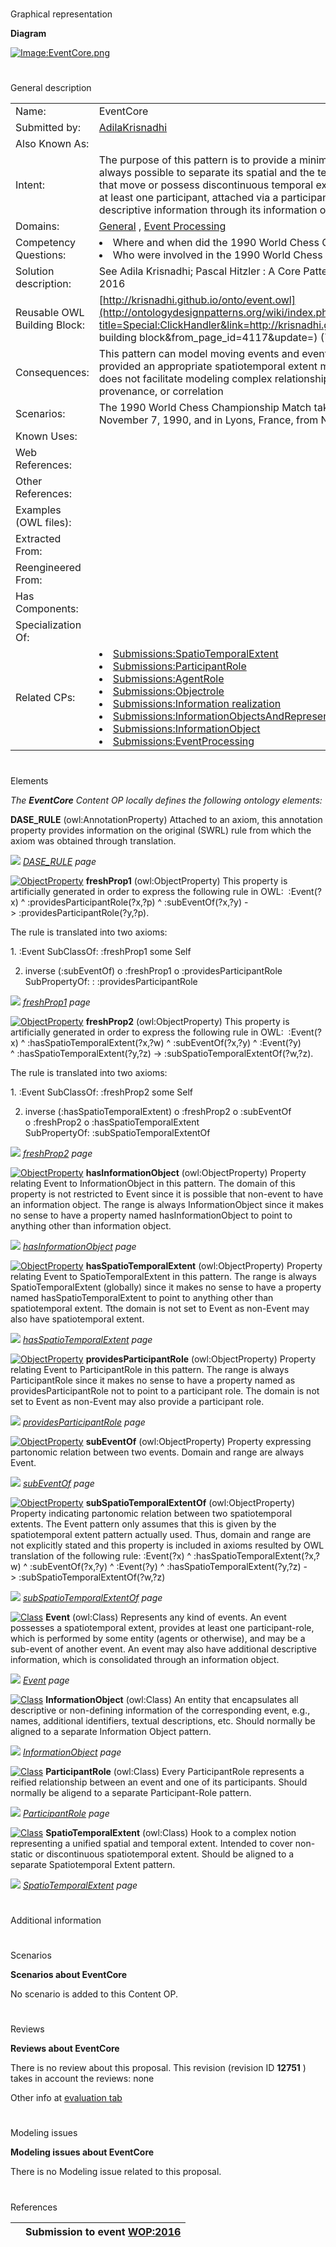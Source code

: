 # 

 Graphical representation



__Diagram__ 





[![Image:EventCore.png](../images/9/98/EventCore.png)](../Image/EventCore.png "Image:EventCore.png")





# 

 General description




|  |  |
| --- | --- |
|  Name:  |  EventCore  |
|  Submitted by:  | [AdilaKrisnadhi](../User/AdilaKrisnadhi "User:AdilaKrisnadhi")  |
|  Also Known As:  |  |
|  Intent:  |  The purpose of this pattern is to provide a minimalistic model of event where it is not always possible to separate its spatial and the temporal aspects, thus can model events that move or possess discontinuous temporal extent. Events according to this model has at least one participant, attached via a participant-role, and may have additional descriptive information through its information object.  |
|  Domains:  | [General](../Community/General "Community:General")  , [Event Processing](../Community/Event_Processing "Community:Event Processing")  |
|  Competency Questions:  | <li>       Where and when did the 1990 World Chess Championship Match take place?      </li><li>       Who were involved in the 1990 World Chess Championship Match?      </li> |
|  Solution description:  |  See Adila Krisnadhi; Pascal Hitzler : A Core Pattern for Events. Under review at WOP 2016  |
|  Reusable OWL Building Block:  | [http://krisnadhi.github.io/onto/event.owl](http://ontologydesignpatterns.org/wiki/index.php?title=Special:ClickHandler&link=http://krisnadhi.github.io/onto/event.owl&message=OWL building block&from_page_id=4117&update=)  (712)  |
|  Consequences:  |  This pattern can model moving events and events with discontinuous temporal extents, provided an appropriate spatiotemporal extent model is used. This pattern, however, does not facilitate modeling complex relationships between events, such as causality, provenance, or correlation  |
|  Scenarios:  |  The 1990 World Chess Championship Match takes place in New York from October 8 to November 7, 1990, and in Lyons, France, from November 26 to December 30, 1990.  |
|  Known Uses:  |  |
|  Web References:  |  |
|  Other References:  |  |
|  Examples (OWL files):  |  |
|  Extracted From:  |  |
|  Reengineered From:  |  |
|  Has Components:  |  |
|  Specialization Of:  |  |
|  Related CPs:  | <li><a href="Submissions%253ASpatioTemporalExtent.html" title="Submissions:SpatioTemporalExtent">        Submissions:SpatioTemporalExtent       </a></li><li><a href="Submissions%253AParticipantRole.html" title="Submissions:ParticipantRole">        Submissions:ParticipantRole       </a></li><li><a href="Submissions%253AAgentRole.html" title="Submissions:AgentRole">        Submissions:AgentRole       </a></li><li><a href="Submissions%253AObjectrole.html" title="Submissions:Objectrole">        Submissions:Objectrole       </a></li><li><a href="Submissions%253AInformation_realization.html" title="Submissions:Information realization">        Submissions:Information realization       </a></li><li><a href="Submissions%253AInformationObjectsAndRepresentationLanguages.html" title="Submissions:InformationObjectsAndRepresentationLanguages">        Submissions:InformationObjectsAndRepresentationLanguages       </a></li><li><a class="new" href="http://ontologydesignpatterns.org/wiki/index.php?title=Submissions:InformationObject&amp;action=edit&amp;redlink=1" title="Submissions:InformationObject (not yet written)">        Submissions:InformationObject       </a></li><li><a href="Submissions%253AEventProcessing.html" title="Submissions:EventProcessing">        Submissions:EventProcessing       </a></li> |



  





# 

 Elements



_The
 __EventCore__ 
 Content OP locally defines the following ontology elements:_ 





__DASE\_RULE__ 
 (owl:AnnotationProperty) Attached to an axiom, this annotation property provides information on the original (SWRL) rule from which the axiom was obtained through translation.
 
[![](../../../../../../../../../../../../images/thumb/8/87/ArrowRight.gif/11px-ArrowRight.gif)](../Image/ArrowRight.gif "ArrowRight.gif")
_[DASE\_RULE](../Submissions/EventCore/DASE_RULE "Submissions:EventCore/DASE RULE") 
 page_ 



[![ObjectProperty](../../../../../../../images/thumb/c/c3/ObjectProperty.gif/20px-ObjectProperty.gif)](../Image/ObjectProperty.gif "ObjectProperty")
__freshProp1__ 
 (owl:ObjectProperty) This property is artificially generated in order to express the following rule in OWL:  :Event(?x) ^ :providesParticipantRole(?x,?p) ^ :subEventOf(?x,?y) -> :providesParticipantRole(?y,?p).
 
 The rule is translated into two axioms:
 



 1. :Event SubClassOf: :freshProp1 some Self
 



 2. inverse (:subEventOf) o :freshProp1 o :providesParticipantRole SubPropertyOf: : :providesParticipantRole
 



[![](../../../../../../../../../../../../images/thumb/8/87/ArrowRight.gif/11px-ArrowRight.gif)](../Image/ArrowRight.gif "ArrowRight.gif")
_[freshProp1](../Submissions/EventCore/freshProp1 "Submissions:EventCore/freshProp1") 
 page_ 



[![ObjectProperty](../../../../../../../images/thumb/c/c3/ObjectProperty.gif/20px-ObjectProperty.gif)](../Image/ObjectProperty.gif "ObjectProperty")
__freshProp2__ 
 (owl:ObjectProperty) This property is artificially generated in order to express the following rule in OWL:  :Event(?x) ^ :hasSpatioTemporalExtent(?x,?w) ^ :subEventOf(?x,?y) ^ :Event(?y) ^ :hasSpatioTemporalExtent(?y,?z) -> :subSpatioTemporalExtentOf(?w,?z).
 
 The rule is translated into two axioms:
 



 1. :Event SubClassOf: :freshProp2 some Self
 



 2. inverse (:hasSpatioTemporalExtent) o :freshProp2 o :subEventOf o :freshProp2 o :hasSpatioTemporalExtent SubPropertyOf: :subSpatioTemporalExtentOf
 



[![](../../../../../../../../../../../../images/thumb/8/87/ArrowRight.gif/11px-ArrowRight.gif)](../Image/ArrowRight.gif "ArrowRight.gif")
_[freshProp2](../Submissions/EventCore/freshProp2 "Submissions:EventCore/freshProp2") 
 page_ 



[![ObjectProperty](../../../../../../../images/thumb/c/c3/ObjectProperty.gif/20px-ObjectProperty.gif)](../Image/ObjectProperty.gif "ObjectProperty")
__hasInformationObject__ 
 (owl:ObjectProperty) Property relating Event to InformationObject in this pattern. The domain of this property is not restricted to Event since it is possible that non-event to have an information object. The range is always InformationObject since it makes no sense to have a property named hasInformationObject to point to anything other than information object.
 
[![](../../../../../../../../../../../../images/thumb/8/87/ArrowRight.gif/11px-ArrowRight.gif)](../Image/ArrowRight.gif "ArrowRight.gif")
_[hasInformationObject](../Submissions/EventCore/hasInformationObject "Submissions:EventCore/hasInformationObject") 
 page_ 



[![ObjectProperty](../../../../../../../images/thumb/c/c3/ObjectProperty.gif/20px-ObjectProperty.gif)](../Image/ObjectProperty.gif "ObjectProperty")
__hasSpatioTemporalExtent__ 
 (owl:ObjectProperty) Property relating Event to SpatioTemporalExtent in this pattern. The range is always SpatioTemporalExtent (globally) since it makes no sense to have a property named hasSpatioTemporalExtent to point to anything other than spatiotemporal extent. Tthe domain is not set to Event as non-Event may also have spatiotemporal extent.
 
[![](../../../../../../../../../../../../images/thumb/8/87/ArrowRight.gif/11px-ArrowRight.gif)](../Image/ArrowRight.gif "ArrowRight.gif")
_[hasSpatioTemporalExtent](../Submissions/EventCore/hasSpatioTemporalExtent "Submissions:EventCore/hasSpatioTemporalExtent") 
 page_ 



[![ObjectProperty](../../../../../../../images/thumb/c/c3/ObjectProperty.gif/20px-ObjectProperty.gif)](../Image/ObjectProperty.gif "ObjectProperty")
__providesParticipantRole__ 
 (owl:ObjectProperty) Property relating Event to ParticipantRole in this pattern. The range is always ParticipantRole since it makes no sense to have a property named as providesParticipantRole not to point to a participant role. The domain is not set to Event as non-Event may also provide a participant role.
 
[![](../../../../../../../../../../../../images/thumb/8/87/ArrowRight.gif/11px-ArrowRight.gif)](../Image/ArrowRight.gif "ArrowRight.gif")
_[providesParticipantRole](../Submissions/EventCore/providesParticipantRole "Submissions:EventCore/providesParticipantRole") 
 page_ 



[![ObjectProperty](../../../../../../../images/thumb/c/c3/ObjectProperty.gif/20px-ObjectProperty.gif)](../Image/ObjectProperty.gif "ObjectProperty")
__subEventOf__ 
 (owl:ObjectProperty) Property expressing partonomic relation between two events. Domain and range are always Event.
 
[![](../../../../../../../../../../../../images/thumb/8/87/ArrowRight.gif/11px-ArrowRight.gif)](../Image/ArrowRight.gif "ArrowRight.gif")
_[subEventOf](../Submissions/EventCore/subEventOf "Submissions:EventCore/subEventOf") 
 page_ 



[![ObjectProperty](../../../../../../../images/thumb/c/c3/ObjectProperty.gif/20px-ObjectProperty.gif)](../Image/ObjectProperty.gif "ObjectProperty")
__subSpatioTemporalExtentOf__ 
 (owl:ObjectProperty) Property indicating partonomic relation between two spatiotemporal extents. The Event pattern only assumes that this is given by the spatiotemporal extent pattern actually used. Thus, domain and range are not explicitly stated and this property is included in axioms resulted by OWL translation of the following rule: :Event(?x) ^ :hasSpatioTemporalExtent(?x,?w) ^ :subEventOf(?x,?y) ^ :Event(?y) ^ :hasSpatioTemporalExtent(?y,?z) -> :subSpatioTemporalExtentOf(?w,?z)
 
[![](../../../../../../../../../../../../images/thumb/8/87/ArrowRight.gif/11px-ArrowRight.gif)](../Image/ArrowRight.gif "ArrowRight.gif")
_[subSpatioTemporalExtentOf](../Submissions/EventCore/subSpatioTemporalExtentOf "Submissions:EventCore/subSpatioTemporalExtentOf") 
 page_ 



[![Class](../../../../images/thumb/2/27/Class.gif/20px-Class.gif)](../Image/Class.gif "Class")
__Event__ 
 (owl:Class) Represents any kind of events. An event possesses a spatiotemporal extent, provides at least one participant-role, which is performed by some entity (agents or otherwise), and may be a sub-event of another event. An event may also have additional descriptive information, which is consolidated through an information object.
 
[![](../../../../../../../../../../../../images/thumb/8/87/ArrowRight.gif/11px-ArrowRight.gif)](../Image/ArrowRight.gif "ArrowRight.gif")
_[Event](../Submissions/EventCore/Event "Submissions:EventCore/Event") 
 page_ 



[![Class](../../../../images/thumb/2/27/Class.gif/20px-Class.gif)](../Image/Class.gif "Class")
__InformationObject__ 
 (owl:Class) An entity that encapsulates all descriptive or non-defining information of the corresponding event, e.g., names, additional identifiers, textual descriptions, etc. Should normally be aligned to a separate Information Object pattern.
 
[![](../../../../../../../../../../../../images/thumb/8/87/ArrowRight.gif/11px-ArrowRight.gif)](../Image/ArrowRight.gif "ArrowRight.gif")
_[InformationObject](../Submissions/EventCore/InformationObject "Submissions:EventCore/InformationObject") 
 page_ 



[![Class](../../../../images/thumb/2/27/Class.gif/20px-Class.gif)](../Image/Class.gif "Class")
__ParticipantRole__ 
 (owl:Class) Every ParticipantRole represents a reified relationship between an event and one of its participants. Should normally be aligend to a separate Participant-Role pattern.
 
[![](../../../../../../../../../../../../images/thumb/8/87/ArrowRight.gif/11px-ArrowRight.gif)](../Image/ArrowRight.gif "ArrowRight.gif")
_[ParticipantRole](../Submissions/EventCore/ParticipantRole "Submissions:EventCore/ParticipantRole") 
 page_ 



[![Class](../../../../images/thumb/2/27/Class.gif/20px-Class.gif)](../Image/Class.gif "Class")
__SpatioTemporalExtent__ 
 (owl:Class) Hook to a complex notion representing a unified spatial and temporal extent. Intended to cover non-static or discontinuous spatiotemporal extent. Should be aligned to a separate Spatiotemporal Extent pattern.
 
[![](../../../../../../../../../../../../images/thumb/8/87/ArrowRight.gif/11px-ArrowRight.gif)](../Image/ArrowRight.gif "ArrowRight.gif")
_[SpatioTemporalExtent](../Submissions/EventCore/SpatioTemporalExtent "Submissions:EventCore/SpatioTemporalExtent") 
 page_ 


# 

 Additional information



# 

 Scenarios




__Scenarios about EventCore__ 


 No scenario is added to this Content OP.
 




# 

 Reviews




__Reviews about EventCore__ 


 There is no review about this proposal.
This revision (revision ID
 __12751__ 
 ) takes in account the reviews: none
 



 Other info at
 [evaluation tab](http://ontologydesignpatterns.org/wiki/index.php?title=Submissions:EventCore&action=evaluation "http://ontologydesignpatterns.org/wiki/index.php?title=Submissions:EventCore&action=evaluation") 





  





# 

 Modeling issues




__Modeling issues about EventCore__ 


 There is no Modeling issue related to this proposal.
 




  





# 

 References



  






|  |  Submission to event [WOP:2016](../WOP/2016.1 "WOP:2016")  |
| --- | --- |